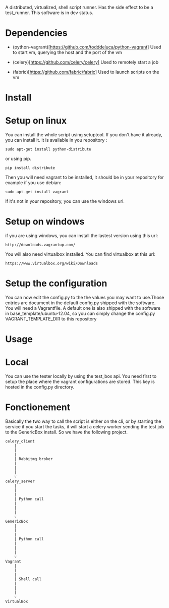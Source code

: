 A distributed, virtualized, shell script runner. Has the side effect to be a test_runner.
This software is in dev status.

Dependencies
============
* (python-vagrant)[https://github.com/todddeluca/python-vagrant]
    Used to start vm, querying the host and the port of the vm
    

* (celery)[https://github.com/celery/celery]
    Used to remotely start a job

* (fabric)[https://github.com/fabric/fabric]
    Used to launch scripts on the vm

Install
=======
Setup on linux
==============
You can install the whole script using setuptool. If you don't have it already, you can install it. It is available in you repository :

    sudo apt-get install python-distribute

or using pip.

    pip install distribute

Then you will need vagrant to be installed, it should be in your repository for example if you use debian:

    sudo apt-get install vagrant

If it's not in your repository, you can use the windows url.

Setup on windows
================
if you are using windows, you can install the lastest version using this url:

    http://downloads.vagrantup.com/

You will also need virtualbox installed. You can find virtualbox at this url:

    https://www.virtualbox.org/wiki/Downloads

Setup the configuration
=======================
You can now edit the config.py to the the values you may want to use.Those entries are document in the default config.py shipped with the software.
You will need a Vagrantfile. A default one is also shipped with the software in base_template/ubuntu-12.04, so you can simply change the config.py VAGRANT_TEMPLATE_DIR to this repository

Usage
=====
Local
=====
You can use the tester locally by using the test_box api. You need first to setup the place 
where the vagrant configurations are stored. This key is hosted in the config.py directory.

Fonctionement
========

Basically the two way to call the script is either on the cli, or by starting the service
if you start the tasks, it will start a celery worker sending the test job to the GenericBox install.
So we have the following project.

    celery_client
        |
        |
        |
        | Rabbitmq broker
        |
        |
        |
        ˅
    celery_server
        |
        |
        |
        | Python call
        |
        |
        |
        ˅
    GenericBox
        |
        |
        |
        | Python call
        |
        |
        |
        ˅
    Vagrant
        |
        |
        |
        | Shell call
        |
        |
        |
        ˅
    VirtualBox
